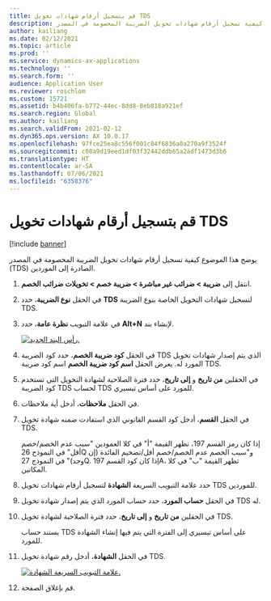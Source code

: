 ```yaml
---
title: قم بتسجيل أرقام شهادات تخويل TDS
description: يوضح هذا الموضوع كيفية تسجيل أرقام شهادات تخويل الضريبة المخصومة في المصدر (TDS) الصادرة إلى الموردين.
author: kailiang
ms.date: 02/12/2021
ms.topic: article
ms.prod: ''
ms.service: dynamics-ax-applications
ms.technology: ''
ms.search.form: ''
audience: Application User
ms.reviewer: roschlom
ms.custom: 15721
ms.assetid: b4b406fa-b772-44ec-8dd8-8eb818a921ef
ms.search.region: Global
ms.author: kailiang
ms.search.validFrom: 2021-02-12
ms.dyn365.ops.version: AX 10.0.17
ms.openlocfilehash: 97fce25ea8c556f001c84f6836a0a270a9f3524f
ms.sourcegitcommit: c08a9d19eed1df03f32442ddb65a2adf1473d3b6
ms.translationtype: HT
ms.contentlocale: ar-SA
ms.lasthandoff: 07/06/2021
ms.locfileid: "6358376"
---
```

# <a name="record-tds-concession-certificate-numbers"></a>قم بتسجيل أرقام شهادات تخويل TDS

[!include [banner](../includes/banner.md)]

يوضح هذا الموضوع كيفية تسجيل أرقام شهادات تخويل الضريبة المخصومة في المصدر (TDS) الصادرة إلى الموردين.

1. انتقل إلى **ضريبة \> ضرائب غير مباشرة \> ضريبة خصم \> تخويلات ضرائب الخصم**.
2. في الحقل **نوع الضريبة**، حدد **TDS** لتسجيل شهادات التخويل الخاصة بنوع الضريبة TDS.
3. في علامة التبويب **نظرة عامة**، حدد **Alt+N** لإنشاء بند.

    [![رأس البند الجديد.](./media/apac-ind-TDS-34.png)](./media/apac-ind-TDS-34.png)

4. في الحقل **كود ضريبة الخصم**، حدد كود الضريبة TDS الذي يتم إصدار شهادات تخويل المورد له. يعرض الحقل **اسم كود ضريبة الخصم** اسم كود ضريبة TDS.
5. في الحقلين **من تاريخ** و **إلى تاريخ**، حدد فترة الصلاحية لشهادة التخويل التي تستخدم كود الضريبة TDS لحساب TDS للمورد على أساس تيسيري.
6. في الحقل **ملاحظات**، أدخل أية ملاحظات.
7. في الحقل **القسم**، أدخل كود القسم القانوني الذي استفادت ضمنه شهادة تخويل TDS.

    إذا كان رمز القسم 197، تظهر القيمة "أ" في كلا العمودين "سبب عدم الخصم/خصم أقل" في النموذج 26Q و"سبب الخصم عدم الخصم/خصم أقل/تضخيم الفائدة (إن وجد)" في النموذج 27Q. إذا كان كود القسم 197A، تظهر القيمة "ب" في كلا المكانين.

8. حدد علامة التبويب السريعة **الشهادة** لتسجيل أرقام شهادات تخويل TDS للموردين.
9. في الحقل **حساب المورد**، حدد حساب المورد الذي يتم إصدار شهادة تخويل TDS له.
10. في الحقلين **من تاريخ** و **إلى تاريخ**، حدد فترة الصلاحية لشهادة تخويل TDS.

    يستند حساب TDS على أساس تيسيري إلى الفترة التي يتم فيها إنشاء الشهادة للمورد.

11. في الحقل **الشهادة**، أدخل رقم شهادة تخويل TDS.

    [![علامة التبويب السريعة الشهادة.](./media/apac-ind-TDS-33.png)](./media/apac-ind-TDS-33.png)

12. قم بإغلاق الصفحة.
